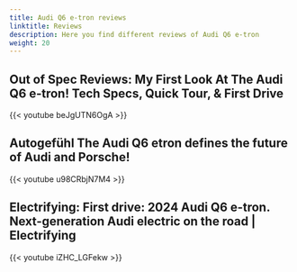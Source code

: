 ```yaml
---
title: Audi Q6 e-tron reviews
linktitle: Reviews
description: Here you find different reviews of Audi Q6 e-tron
weight: 20
---
```



## Out of Spec Reviews: My First Look At The Audi Q6 e-tron! Tech Specs, Quick Tour, & First Drive

{{< youtube beJgUTN6OgA >}}

## Autogefühl The Audi Q6 etron defines the future of Audi and Porsche!

{{< youtube u98CRbjN7M4 >}}


## Electrifying: First drive: 2024 Audi Q6 e-tron. Next-generation Audi electric on the road | Electrifying

{{< youtube iZHC_LGFekw >}}


